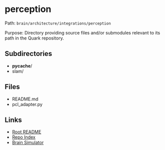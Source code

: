 # perception

Path: `brain/architecture/integrations/perception`

Purpose: Directory providing source files and/or submodules relevant to its path in the Quark repository.

## Subdirectories
- __pycache__/
- slam/

## Files
- README.md
- pcl_adapter.py

## Links
- [Root README](../../../README.md)
- [Repo Index](../../../repo_index.json)
- [Brain Simulator](../../../brain/architecture/brain_simulator.py)

